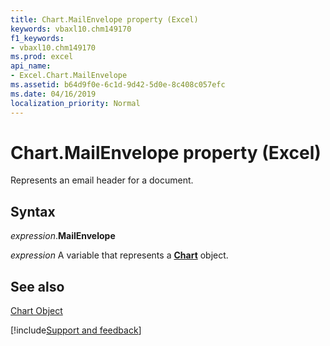 ```yaml
---
title: Chart.MailEnvelope property (Excel)
keywords: vbaxl10.chm149170
f1_keywords:
- vbaxl10.chm149170
ms.prod: excel
api_name:
- Excel.Chart.MailEnvelope
ms.assetid: b64d9f0e-6c1d-9d42-5d0e-8c408c057efc
ms.date: 04/16/2019
localization_priority: Normal
---
```



# Chart.MailEnvelope property (Excel)

Represents an email header for a document.


## Syntax

_expression_.**MailEnvelope**

_expression_ A variable that represents a **[Chart](Excel.Chart(object).md)** object.


## See also


[Chart Object](Excel.Chart(object).md)

[!include[Support and feedback](~/includes/feedback-boilerplate.md)]